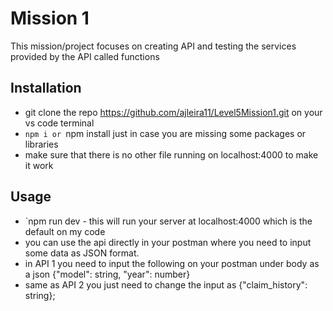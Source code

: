 # Mission 1

This mission/project focuses on creating API and testing the services provided by the API called functions

## Installation

- git clone the repo https://github.com/ajleira11/Level5Mission1.git on your vs code terminal
- `npm i or `npm install just in case you are missing some packages or libraries
- make sure that there is no other file running on localhost:4000 to make it work

## Usage

- `npm run dev - this will run your server at localhost:4000 which is the default on my code
- you can use the api directly in your postman where you need to input some data as JSON format.
- in API 1 you need to input the following on your postman under body as a json {"model": string, "year": number}
- same as API 2 you just need to change the input as {"claim_history": string};
